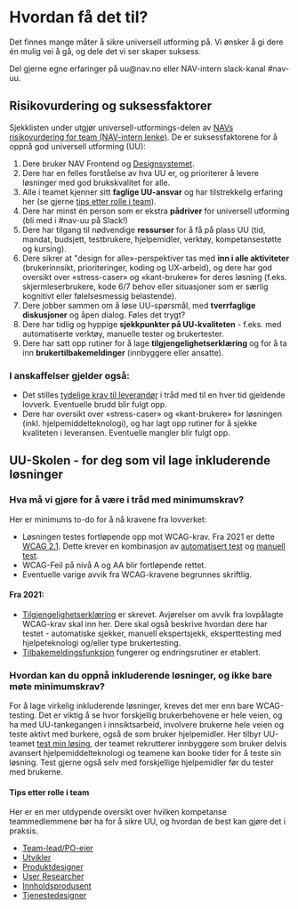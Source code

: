 # Hvordan få det til?
<p class="typo-ingress">Det finnes mange måter å sikre universell utforming på. Vi ønsker å gi dere én mulig vei å gå, og dele det vi ser skaper suksess.</p>
Del gjerne egne erfaringer på uu@nav.no eller NAV-intern slack-kanal #nav-uu.

## Risikovurdering og suksessfaktorer
Sjekklisten under utgjør universell-utformings-delen av [NAVs risikovurdering for team (NAV-intern lenke)](https://navno.sharepoint.com/sites/intranett-it/SitePages/Risikovurderinger.aspx). 
De er suksessfaktorene for å oppnå god universell utforming (UU):

1. Dere bruker NAV Frontend og [Designsystemet](https://design.nav.no/).
2. Dere har en felles forståelse av hva UU er, og prioriterer å levere løsninger med god brukskvalitet for alle.
3. Alle i teamet kjenner sitt __faglige UU-ansvar__ og har tilstrekkelig erfaring her (se gjerne [tips etter rolle i team](/hvordan-faa-det-til/tips-etter-rolle/)).
4. Dere har minst én person som er ekstra __pådriver__ for universell utforming (bli med i #nav-uu på Slack!) 
5. Dere har tilgang til nødvendige __ressurser__ for å få på plass UU (tid, mandat, budsjett, testbrukere, hjelpemidler, verktøy, kompetansestøtte og kursing).
6. Dere sikrer at "design for alle»-perspektiver tas med __inn i alle aktiviteter__ (brukerinnsikt, prioriteringer, koding og UX-arbeid), og dere har god oversikt over «stress-caser» og «kant-brukere» for deres løsning (f.eks. skjermleserbrukere, kode 6/7 behov eller situasjoner som er særlig kognitivt eller følelsesmessig belastende).
7. Dere jobber sammen om å løse UU-spørsmål, med __tverrfaglige diskusjoner__ og åpen dialog. Føles det trygt?
8. Dere har tidlig og hyppige __sjekkpunkter på UU-kvaliteten__ - f.eks. med automatiserte verktøy, manuelle tester og brukertester.
9. Dere har satt opp rutiner for å lage __tilgjengelighetserklæring__ og for å ta inn __brukertilbakemeldinger__ (innbyggere eller ansatte).


### I anskaffelser gjelder også:
- Det stilles [tydelige krav til leverandør](hva-gjelder/krav-til-anskaffelseer.md) i tråd med til en hver tid gjeldende lovverk. Eventuelle brudd blir fulgt opp.
- Dere har oversikt over «stress-caser» og «kant-brukere» for løsningen (inkl. hjelpemiddelteknologi), og har lagt opp rutiner for å sjekke kvaliteten i leveransen. Eventuelle mangler blir fulgt opp.


<!-- Her kommer UU-skolen underlenker: -->

## UU-Skolen - for deg som vil lage inkluderende løsninger

<!-- helst ønsker jeg dette:
<ekspanderbartpanel tittel="Hva må vi gjøre for å være i tråd med minimumskrav?"> innholdet under (minus tittelen) </ekspanderbartpanel> -->
### Hva må vi gjøre for å være i tråd med minimumskrav?
Her er minimums to-do for å nå kravene fra lovverket:
- Løsningen testes fortløpende opp mot WCAG-krav. Fra 2021 er dette [WCAG 2.1](https://uu.difi.no/krav-og-regelverk/webdirektivet-og-wcag-21). Dette krever en kombinasjon av [automatisert test](/hvordan-faa-det-til/UU-testing/automatisert-testing/) og [manuell test](/hvordan-faa-det-til/UU-testing/manuell-testing/). 
- WCAG-Feil på nivå A og AA blir fortløpende rettet.
- Eventuelle varige avvik fra WCAG-kravene begrunnes skriftlig.

#### Fra 2021:
- [Tilgjengelighetserklæring](/hvordan-faa-det-til/tilgjengelighetserklæring.md) er skrevet. Avjørelser om avvik fra lovpålagte WCAG-krav skal inn her. Dere skal også beskrive hvordan dere har testet - automatiske sjekker, manuell ekspertsjekk, eksperttesting med hjelpeteknologi og/eller type brukertesting.
- [Tilbakemeldingsfunksjon](/hvordan-faa-det-til/tilbakemeldingsfunksjon.md) fungerer og endringsrutiner er etablert.

### Hvordan kan du oppnå inkluderende løsninger, og ikke bare møte minimumskrav?
For å lage virkelig inkluderende løsninger, kreves det mer enn bare WCAG-testing. Det er viktig å se hvor forskjellig brukerbehovene er hele veien, og ha med UU-tankegangen i innsiktsarbeid, involvere brukerne hele veien og teste aktivt med burkere, også de som bruker hjelpemidler. Her tilbyr UU-teamet [test min løsing](/hvordan-faa-det-til/UU-testing/brukertesting/test-min-løsning.md), der teamet rekrutterer innbyggere som bruker delvis avansert hjelpemiddelteknologi og teamene kan booke tider for å teste sin løsning. Test gjerne også selv med forskjellige hjelpemidler før du tester med brukerne.

#### Tips etter rolle i team
Her er en mer utdypende oversikt over hvilken kompetanse teammedlemmene bør ha for å sikre UU, og hvordan de best kan gjøre det i praksis.

* [Team-lead/PO-eier](/hvordan-faa-det-til/tips-etter-rolle//Leder/) 
* [Utvikler](/hvordan-faa-det-til/tips-etter-rolle//Utvikler/)
* [Produktdesigner](/hvordan-faa-det-til/tips-etter-rolle//Produktdesigner/)
* [User Researcher](/hvordan-faa-det-til/tips-etter-rolle//UserResearcher/)
* [Innholdsprodusent](/hvordan-faa-det-til/tips-etter-rolle//Innholdsprodusent/)
* [Tjenestedesigner](/hvordan-faa-det-til/tips-etter-rolle//Tjenestedesigner/)

<!-- Se også gammel versjon på [NAV-intern side om kompetanse i teamene](https://navno.sharepoint.com/sites/universellutformingavikt/SitePages/Hvilken-kompetanse-b%C3%B8r-teammedlemmer-har-p%C3%A5-universell-utforming-.aspx) -->
